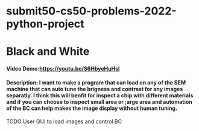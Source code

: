 # submit50-cs50-problems-2022-python-project
# Black and White
#### Video Demo:https://youtu.be/S6HbyeHuHsI
#### Description: I want to make a program that can load on any of the SEM machine that can auto tune the brigness and contrast for any images separatly. I think this will benfit for inspect a chip with different materials and if you can choose to inspect small area or ;arge area and automation of the BC can help makes the image display without human tuning.
TODO
User GUI to load images and control BC
